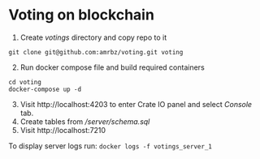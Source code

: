 # Voting on blockchain

1. Create *votings* directory and copy repo to it
```
git clone git@github.com:amrbz/voting.git voting
```
2. Run docker compose file and build required containers

```
cd voting
docker-compose up -d
```

3. Visit http://localhost:4203 to enter Crate IO panel and select *Console* tab. 
4. Create tables from */server/schema.sql*
5. Visit http://localhost:7210

To display server logs run:
```docker logs -f votings_server_1```


